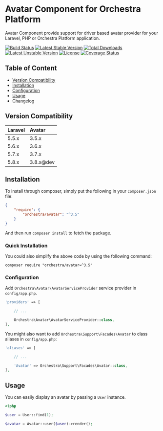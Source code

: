 Avatar Component for Orchestra Platform
==============

Avatar Component provide support for driver based avatar provider for your Laravel, PHP or Orchestra Platform application.

[![Build Status](https://travis-ci.org/orchestral/avatar.svg?branch=3.8)](https://travis-ci.org/orchestral/avatar)
[![Latest Stable Version](https://poser.pugx.org/orchestra/avatar/version)](https://packagist.org/packages/orchestra/avatar)
[![Total Downloads](https://poser.pugx.org/orchestra/avatar/downloads)](https://packagist.org/packages/orchestra/avatar)
[![Latest Unstable Version](https://poser.pugx.org/orchestra/avatar/v/unstable)](//packagist.org/packages/orchestra/avatar)
[![License](https://poser.pugx.org/orchestra/avatar/license)](https://packagist.org/packages/orchestra/avatar)
[![Coverage Status](https://coveralls.io/repos/github/orchestral/avatar/badge.svg?branch=3.8)](https://coveralls.io/github/orchestral/avatar?branch=3.8)

## Table of Content

* [Version Compatibility](#compatibility)
* [Installation](#installation)
* [Configuration](#configuration)
* [Usage](#usage)
* [Changelog](https://github.com/orchestral/avatar/releases)

## Version Compatibility

Laravel  | Avatar
:--------|:---------
 5.5.x   | 3.5.x
 5.6.x   | 3.6.x
 5.7.x   | 3.7.x
 5.8.x   | 3.8.x@dev
 
## Installation

To install through composer, simply put the following in your `composer.json` file:

```json
{
    "require": {
        "orchestra/avatar": "^3.5"
    }
}
```

And then run `composer install` to fetch the package.

### Quick Installation

You could also simplify the above code by using the following command:

    composer require "orchestra/avatar=^3.5"

### Configuration

Add `Orchestra\Avatar\AvatarServiceProvider` service provider in `config/app.php`.

```php
'providers' => [

    // ...

    Orchestra\Avatar\AvatarServiceProvider::class,
],
```

You might also want to add `Orchestra\Support\Facades\Avatar` to class aliases in `config/app.php`:

```php
'aliases' => [

    // ...

    'Avatar' => Orchestra\Support\Facades\Avatar::class,
],
```

## Usage

You can easily display an avatar by passing a `User` instance.

```php
<?php

$user = User::find(1);

$avatar = Avatar::user($user)->render();
```
